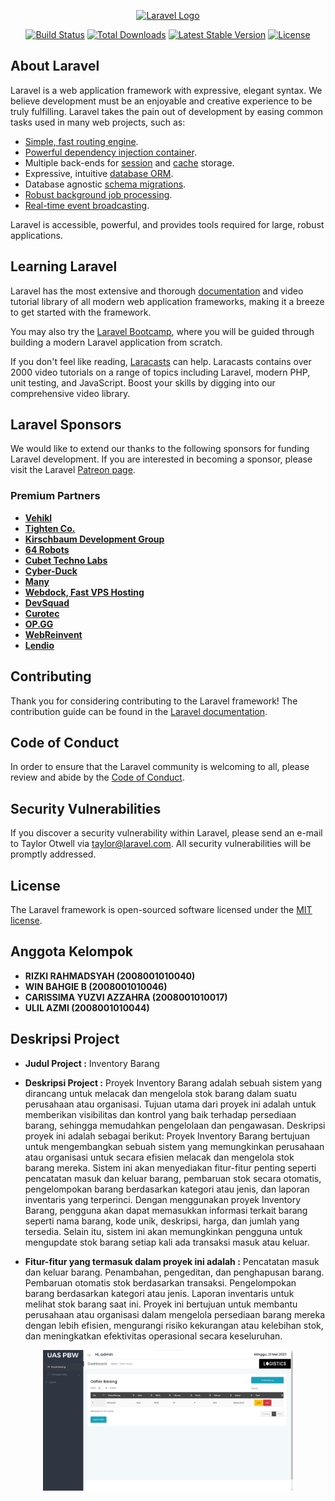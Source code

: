 <p align="center"><a href="https://laravel.com" target="_blank"><img src="https://raw.githubusercontent.com/laravel/art/master/logo-lockup/5%20SVG/2%20CMYK/1%20Full%20Color/laravel-logolockup-cmyk-red.svg" width="400" alt="Laravel Logo"></a></p>

<p align="center">
<a href="https://github.com/laravel/framework/actions"><img src="https://github.com/laravel/framework/workflows/tests/badge.svg" alt="Build Status"></a>
<a href="https://packagist.org/packages/laravel/framework"><img src="https://img.shields.io/packagist/dt/laravel/framework" alt="Total Downloads"></a>
<a href="https://packagist.org/packages/laravel/framework"><img src="https://img.shields.io/packagist/v/laravel/framework" alt="Latest Stable Version"></a>
<a href="https://packagist.org/packages/laravel/framework"><img src="https://img.shields.io/packagist/l/laravel/framework" alt="License"></a>
</p>

## About Laravel

Laravel is a web application framework with expressive, elegant syntax. We believe development must be an enjoyable and creative experience to be truly fulfilling. Laravel takes the pain out of development by easing common tasks used in many web projects, such as:

- [Simple, fast routing engine](https://laravel.com/docs/routing).
- [Powerful dependency injection container](https://laravel.com/docs/container).
- Multiple back-ends for [session](https://laravel.com/docs/session) and [cache](https://laravel.com/docs/cache) storage.
- Expressive, intuitive [database ORM](https://laravel.com/docs/eloquent).
- Database agnostic [schema migrations](https://laravel.com/docs/migrations).
- [Robust background job processing](https://laravel.com/docs/queues).
- [Real-time event broadcasting](https://laravel.com/docs/broadcasting).

Laravel is accessible, powerful, and provides tools required for large, robust applications.

## Learning Laravel

Laravel has the most extensive and thorough [documentation](https://laravel.com/docs) and video tutorial library of all modern web application frameworks, making it a breeze to get started with the framework.

You may also try the [Laravel Bootcamp](https://bootcamp.laravel.com), where you will be guided through building a modern Laravel application from scratch.

If you don't feel like reading, [Laracasts](https://laracasts.com) can help. Laracasts contains over 2000 video tutorials on a range of topics including Laravel, modern PHP, unit testing, and JavaScript. Boost your skills by digging into our comprehensive video library.

## Laravel Sponsors

We would like to extend our thanks to the following sponsors for funding Laravel development. If you are interested in becoming a sponsor, please visit the Laravel [Patreon page](https://patreon.com/taylorotwell).

### Premium Partners

- **[Vehikl](https://vehikl.com/)**
- **[Tighten Co.](https://tighten.co)**
- **[Kirschbaum Development Group](https://kirschbaumdevelopment.com)**
- **[64 Robots](https://64robots.com)**
- **[Cubet Techno Labs](https://cubettech.com)**
- **[Cyber-Duck](https://cyber-duck.co.uk)**
- **[Many](https://www.many.co.uk)**
- **[Webdock, Fast VPS Hosting](https://www.webdock.io/en)**
- **[DevSquad](https://devsquad.com)**
- **[Curotec](https://www.curotec.com/services/technologies/laravel/)**
- **[OP.GG](https://op.gg)**
- **[WebReinvent](https://webreinvent.com/?utm_source=laravel&utm_medium=github&utm_campaign=patreon-sponsors)**
- **[Lendio](https://lendio.com)**

## Contributing

Thank you for considering contributing to the Laravel framework! The contribution guide can be found in the [Laravel documentation](https://laravel.com/docs/contributions).

## Code of Conduct

In order to ensure that the Laravel community is welcoming to all, please review and abide by the [Code of Conduct](https://laravel.com/docs/contributions#code-of-conduct).

## Security Vulnerabilities

If you discover a security vulnerability within Laravel, please send an e-mail to Taylor Otwell via [taylor@laravel.com](mailto:taylor@laravel.com). All security vulnerabilities will be promptly addressed.

## License

The Laravel framework is open-sourced software licensed under the [MIT license](https://opensource.org/licenses/MIT).

## Anggota Kelompok

- **RIZKI RAHMADSYAH (2008001010040)** 
- **WIN BAHGIE B (2008001010046)** 
- **CARISSIMA YUZVI AZZAHRA (2008001010017)** 
- **ULIL AZMI (2008001010044)**

## Deskripsi Project

- **Judul Project :**
Inventory Barang

- **Deskripsi Project :**
Proyek Inventory Barang adalah sebuah sistem yang dirancang untuk melacak dan mengelola stok barang dalam suatu perusahaan atau organisasi. Tujuan utama dari proyek ini adalah untuk memberikan visibilitas dan kontrol yang baik terhadap persediaan barang, sehingga memudahkan pengelolaan dan pengawasan. Deskripsi proyek ini adalah sebagai berikut: Proyek Inventory Barang bertujuan untuk mengembangkan sebuah sistem yang memungkinkan perusahaan atau organisasi untuk secara efisien melacak dan mengelola stok barang mereka. Sistem ini akan menyediakan fitur-fitur penting seperti pencatatan masuk dan keluar barang, pembaruan stok secara otomatis, pengelompokan barang berdasarkan kategori atau jenis, dan laporan inventaris yang terperinci. Dengan menggunakan proyek Inventory Barang, pengguna akan dapat memasukkan informasi terkait barang seperti nama barang, kode unik, deskripsi, harga, dan jumlah yang tersedia. Selain itu, sistem ini akan memungkinkan pengguna untuk mengupdate stok barang setiap kali ada transaksi masuk atau keluar.

- **Fitur-fitur yang termasuk dalam proyek ini adalah :**
Pencatatan masuk dan keluar barang. Penambahan, pengeditan, dan penghapusan barang. Pembaruan otomatis stok berdasarkan transaksi. Pengelompokan barang berdasarkan kategori atau jenis. Laporan inventaris untuk melihat stok barang saat ini. Proyek ini bertujuan untuk membantu perusahaan atau organisasi dalam mengelola persediaan barang mereka dengan lebih efisien, mengurangi risiko kekurangan atau kelebihan stok, dan meningkatkan efektivitas operasional secara keseluruhan.

<p align="center"><img src="Screenshot 2023-05-21 125235.png" width="400" alt="gambar"></p>

